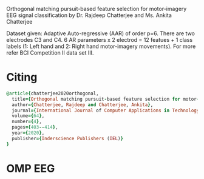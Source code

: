 Orthogonal matching pursuit-based feature selection for motor-imagery EEG signal classification by Dr. Rajdeep Chatterjee and Ms. Ankita Chatterjee

Dataset given: Adaptive Auto-regressive (AAR) of order p=6. There are two electrodes C3 and C4. 6 AR parameters x 2 electrod = 12 featues + 1 class labels (1: Left hand and 2: Right hand motor-imagery movements). For more refer BCI Competition II data set III.

# Citing
```ruby
@article{chatterjee2020orthogonal,
  title={Orthogonal matching pursuit-based feature selection for motor-imagery EEG signal classification},
  author={Chatterjee, Rajdeep and Chatterjee, Ankita},
  journal={International Journal of Computer Applications in Technology},
  volume={64},
  number={4},
  pages={403--414},
  year={2020},
  publisher={Inderscience Publishers (IEL)}
}
```

# OMP EEG
